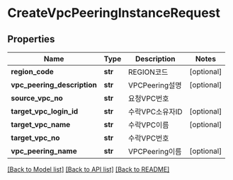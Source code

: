 # CreateVpcPeeringInstanceRequest

## Properties
Name | Type | Description | Notes
------------ | ------------- | ------------- | -------------
**region_code** | **str** | REGION코드 | [optional] 
**vpc_peering_description** | **str** | VPCPeering설명 | [optional] 
**source_vpc_no** | **str** | 요청VPC번호 | 
**target_vpc_login_id** | **str** | 수락VPC소유자ID | [optional] 
**target_vpc_name** | **str** | 수락VPC이름 | [optional] 
**target_vpc_no** | **str** | 수락VPC번호 | 
**vpc_peering_name** | **str** | VPCPeering이름 | [optional] 

[[Back to Model list]](../README.md#documentation-for-models) [[Back to API list]](../README.md#documentation-for-api-endpoints) [[Back to README]](../README.md)


